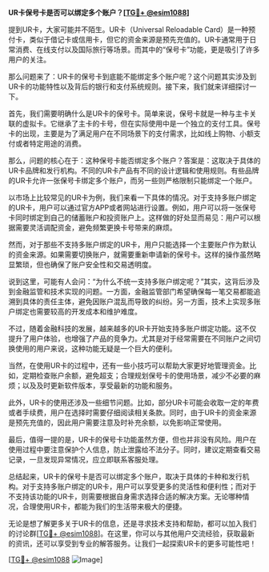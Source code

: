 **UR卡保号卡是否可以绑定多个账户？[[TG💪+ @esim1088](https://t.me/s/esim1088)]**

提到UR卡，大家可能并不陌生。UR卡（Universal Reloadable Card）是一种预付卡，类似于借记卡或信用卡，但它的资金来源是预先充值的。UR卡通常用于日常消费、在线支付以及国际旅行等场景。而其中的“保号卡”功能，更是吸引了许多用户的关注。

那么问题来了：UR卡的保号卡到底能不能绑定多个账户呢？这个问题其实涉及到UR卡的功能特性以及背后的银行和支付系统规则。接下来，我们就来详细探讨一下。

首先，我们需要明确什么是UR卡的保号卡。简单来说，保号卡就是一种与主卡关联的虚拟卡。它继承了主卡的卡号，但在实际使用中是一个独立的支付工具。保号卡的出现，主要是为了满足用户在不同场景下的支付需求，比如线上购物、小额支付或者特定用途的消费。

那么，问题的核心在于：这种保号卡能否绑定多个账户？答案是：这取决于具体的UR卡品牌和发行机构。不同的UR卡产品有不同的设计逻辑和使用规则。有些品牌的UR卡允许一张保号卡绑定多个账户，而另一些则严格限制只能绑定一个账户。

以市场上比较常见的UR卡为例，我们来看一下具体的情况。对于支持多账户绑定的UR卡，用户可以通过官方APP或者网站进行设置。例如，用户可以将一张保号卡同时绑定到自己的储蓄账户和投资账户上。这样做的好处显而易见：用户可以根据需要灵活调配资金，避免频繁更换卡号带来的麻烦。

然而，对于那些不支持多账户绑定的UR卡，用户只能选择一个主要账户作为默认的资金来源。如果需要切换账户，就需要重新申请新的保号卡。这样的操作虽然略显繁琐，但也确保了账户安全性和交易透明度。

说到这里，可能有人会问：“为什么不统一支持多账户绑定呢？”其实，这背后涉及到金融监管和技术实现的问题。一方面，金融监管部门希望确保每一笔交易都能追溯到具体的责任主体，避免因账户混乱而导致的纠纷。另一方面，技术上实现多账户绑定也需要较高的开发成本和维护难度。

不过，随着金融科技的发展，越来越多的UR卡开始支持多账户绑定功能。这不仅提升了用户体验，也增强了产品的竞争力。尤其是对于经常需要在不同账户之间切换使用的用户来说，这种功能无疑是一个巨大的便利。

当然，在使用UR卡的过程中，还有一些小技巧可以帮助大家更好地管理资金。比如，定期检查账户余额，避免超支；合理规划保号卡的使用场景，减少不必要的麻烦；以及及时更新软件版本，享受最新的功能和服务。

此外，UR卡的使用还涉及一些细节问题。比如，部分UR卡可能会收取一定的年费或者手续费，用户在选择时需要仔细阅读相关条款。同时，由于UR卡的资金来源是预先充值的，因此用户需要注意及时补充余额，以免影响正常使用。

最后，值得一提的是，UR卡的保号卡功能虽然方便，但也并非没有风险。用户在使用过程中要注意保护个人信息，防止泄露给不法分子。同时，建议定期查看交易记录，一旦发现异常情况，应立即联系客服处理。

总结起来，UR卡的保号卡是否可以绑定多个账户，取决于具体的卡种和发行机构。对于支持多账户绑定的UR卡，用户可以享受更多的灵活性和便利性；而对于不支持该功能的UR卡，则需要根据自身需求选择合适的解决方案。无论哪种情况，合理使用UR卡，都能为我们的生活带来极大的便捷。

无论是想了解更多关于UR卡的信息，还是寻求技术支持和帮助，都可以加入我们的讨论群[[TG💪+ @esim1088](https://t.me/s/esim1088)]。在这里，你可以与其他用户交流经验，获取最新的资讯，还可以享受到专业的解答服务。让我们一起探索UR卡的更多可能性吧！

[[TG💪+ @esim1088](https://t.me/s/esim1088) ![Image](https://i.postimg.cc/4NQfJmqS/Snipaste-2025-05-13-00-14-12.png)]